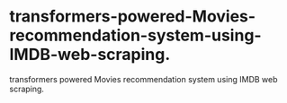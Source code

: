 # transformers-powered-Movies-recommendation-system-using-IMDB-web-scraping.
transformers powered Movies recommendation system using IMDB web scraping.
